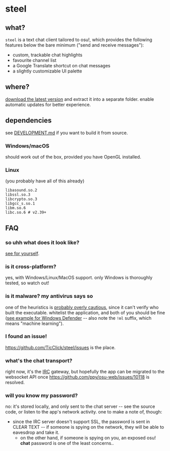 # steel

## what?

`steel` is a text chat client tailored to osu!, which provides the following features below the bare minimum ("send and receive messages"):

- custom, trackable chat highlights
- favourite channel list
- a Google Translate shortcut on chat messages
- a slightly customizable UI palette

## where?

[download the latest version](https://github.com/TicClick/steel/releases/latest) and extract it into a separate folder. enable automatic updates for better experience.

## dependencies

see [DEVELOPMENT.md](./DEVELOPMENT.md) if you want to build it from source.

### Windows/macOS

should work out of the box, provided you have OpenGL installed.

### Linux

(you probably have all of this already)

```
libasound.so.2
libssl.so.3
libcrypto.so.3
libgcc_s.so.1
libm.so.6
libc.so.6 # v2.39+
```

## FAQ

### so uhh what does it look like?

[see for yourself](media/github-assets/main-window.png).

### is it cross-platform?

yes, with Windows/Linux/MacOS support. only Windows is thoroughly tested, so watch out!

### is it malware? my antivirus says so

one of the heuristics is [probably overly cautious](https://www.elevenforum.com/t/wacatac-h-ml-found-by-microsoft-defender-but-not-anything-else.13702/), since it can't verify who built the executable. whitelist the application, and both of you should be fine ([see example for Windows Defender](media/github-assets/whitelist-guide.png) -- also note the `!ml` suffix, which means "machine learning").

### I found an issue!

https://github.com/TicClick/steel/issues is the place.

### what's the chat transport?

right now, it's the [IRC](https://osu.ppy.sh/wiki/IRC) gateway, but hopefully the app can be migrated to the websocket API once https://github.com/ppy/osu-web/issues/10118 is resolved.

### will you know my password?

no: it's stored locally, and only sent to the chat server -- see the source code, or listen to the app's network activity. one to make a note of, though:

- since the IRC server doesn't support SSL, the password is sent in CLEAR TEXT -- if someone is spying on the network, they will be able to eavesdrop and take it.
  - on the other hand, if someone is spying on you, an exposed osu! **chat** password is one of the least concerns..
